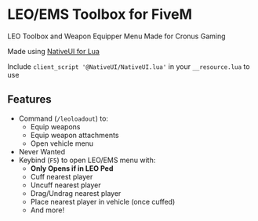 # LEO/EMS Toolbox for FiveM
LEO Toolbox and Weapon Equipper Menu Made for Cronus Gaming

Made using [NativeUI for Lua](https://github.com/FrazzIe/NativeUILua)

Include `client_script '@NativeUI/NativeUI.lua'` in your `__resource.lua` to use

## Features

* Command (`/leoloadout`) to:
  * Equip weapons
  * Equip weapon attachments
  * Open vehicle menu
* Never Wanted
* Keybind (`F5`) to open LEO/EMS menu with:
  * **Only Opens if in LEO Ped**
  * Cuff nearest player
  * Uncuff nearest player
  * Drag/Undrag nearest player
  * Place nearest player in vehicle (once cuffed)
  * And more!
